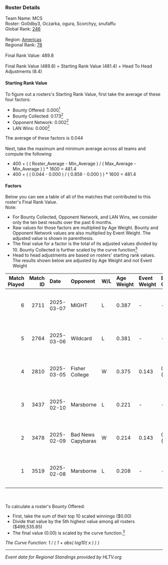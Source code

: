 ### Roster Details<br />
Team Name: MCS<br />
Roster: Go0dby3, Oczarka, ogura, Scorchyy, snufaffu<br />
Global Rank: [246](../../standings_global_2025_07_07.md)<br />
<br />
Region: [Americas]( ../../standings_americas_2025_07_07.md)<br />
Regional Rank: [78]( ../../standings_americas_2025_07_07.md)<br />
<br />
Final Rank Value:  489.8<br />
<br />
Final Rank Value (489.8) = Starting Rank Value (481.4) + Head To Head Adjustments (8.4)<br />

#### Starting Rank Value<br />
To figure out a rosters's Starting Rank Value, first take the average of these four factors:<br />
- Bounty Offered: 0.000[<sup>1</sup>](#table2)
- Bounty Collected: 0.173[<sup>2</sup>](#table1)
- Opponent Network: 0.002[<sup>2</sup>](#table1)
- LAN Wins: 0.000[<sup>2</sup>](#table1)

The average of these factors is 0.044<br />
<br />
Next, take the maximum and minimum average across all teams and compute the following:<br />
- 400 + ( ( Roster_Average - Min_Average ) / ( Max_Average - Min_Average ) ) * 1600 = 481.4
- 400 + ( ( 0.044 - 0.000 ) / ( 0.858 - 0.000 ) ) * 1600 = 481.4


#### Factors<br />
Below you can see a table of all of the matches that contributed to this roster's Final Rank Value.<br />
Note:<br />

- For Bounty Collected, Opponent Network, and LAN Wins, we consider only the ten best results over the past 6 months.
- Raw values for those factors are multiplied by Age Weight. Bounty and Opponent Network values are also multiplied by Event Weight. The adjusted value is shown in parenthesis.
- The final value for a factor is the total of its adjusted values divided by 10. Bounty Collected is further scaled by the curve function[<sup>3</sup>](#curveFunction)
- Head to head adjustments are based on rosters' starting rank values. The results shown below are adjusted by Age Weight and not Event Weight
<span id="table1"></span><br />


| Match Played | Match ID | Date       | Opponent           | W/L | Age Weight | Event Weight | Bounty Collected | Opponent Network | LAN Wins  | H2H Adj. | Roster                                      |
| -: | -: | :- | :- | :- | :- | :- | :- | :- | :- | -: | :- |
|            6 |     2711 | 2025-03-07 | MIGHT              | L   | 0.387      | -            | -                | -                | -         |    -3.09 | Go0dby3, Oczarka, ogura, Scorchyy, snufaffu |
|            5 |     2764 | 2025-03-06 | Wildcard           | L   | 0.381      | -            | -                | -                | -         |    -0.69 | Go0dby3, Oczarka, ogura, Scorchyy, snufaffu |
|            4 |     2810 | 2025-03-05 | Fisher College     | W   | 0.375      | 0.143        | 0.001 (0.000)    | 0.267 (0.014)    | 0 (0.000) |     8.88 | Go0dby3, Oczarka, ogura, Scorchyy, snufaffu |
|            3 |     3437 | 2025-02-10 | Marsborne          | L   | 0.221      | -            | -                | -                | -         |    -0.91 | Go0dby3, Oczarka, ogura, Scorchyy, snufaffu |
|            2 |     3478 | 2025-02-09 | Bad News Capybaras | W   | 0.214      | 0.143        | 0.003 (0.000)    | 0.186 (0.006)    | 0 (0.000) |     5.05 | Go0dby3, Oczarka, ogura, Scorchyy, snufaffu |
|            1 |     3519 | 2025-02-08 | Marsborne          | L   | 0.208      | -            | -                | -                | -         |    -0.85 | Go0dby3, Oczarka, ogura, Scorchyy, snufaffu |

<br />
<span id="table2"></span><br />
To calculate a roster's Bounty Offered:<br />

- First, take the sum of their top 10 scaled winnings ($0.00)
- Divide that value by the 5th highest value among all rosters ($499,535.85)
- The final value (0.00) is scaled by the curve function.[<sup>3</sup>](#curveFunction)

<span id="curveFunction"></span>_The Curve Function: 1 / ( 1 + abs( log10( x ) ) )_<br />

---
_Event data for Regional Standings provided by HLTV.org_<br />
